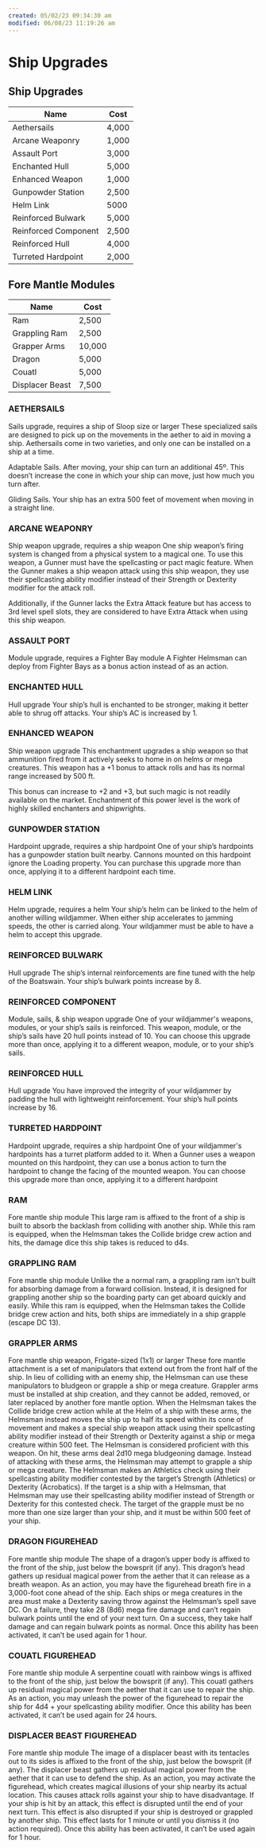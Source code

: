 ```yaml
---
created: 05/02/23 09:34:30 am
modified: 06/08/23 11:19:26 am
---
```


# Ship Upgrades

## Ship Upgrades

| Name                 | Cost  |
| -------------------- | ----- |
| Aethersails          | 4,000 |
| Arcane Weaponry      | 1,000 |
| Assault Port         | 3,000 |
| Enchanted Hull       | 5,000 |
| Enhanced Weapon     | 1,000 |
| Gunpowder Station    | 2,500 |
| Helm Link            | 5000  |
| Reinforced Bulwark   | 5,000 |
| Reinforced Component | 2,500 |
| Reinforced Hull      | 4,000 |
| Turreted Hardpoint   | 2,000 |

## Fore Mantle Modules

| Name            | Cost   |
| --------------- | ------ |
| Ram             | 2,500  |
| Grappling Ram   | 2,500  |
| Grapper Arms    | 10,000 |
| Dragon          | 5,000  |
| Couatl          | 5,000  |
| Displacer Beast | 7,500  |

### AETHERSAILS

Sails upgrade, requires a ship of Sloop size or larger
These specialized sails are designed to pick up on the
movements in the aether to aid in moving a ship.
Aethersails come in two varieties, and only one can be
installed on a ship at a time.

Adaptable Sails. After moving, your ship can turn an
additional 45º. This doesn’t increase the cone in which
your ship can move, just how much you turn after.

Gliding Sails. Your ship has an extra 500 feet of
movement when moving in a straight line.

### ARCANE WEAPONRY

Ship weapon upgrade, requires a ship weapon
One ship weapon’s firing system is changed from a
physical system to a magical one. To use this weapon, a
Gunner must have the spellcasting or pact magic
feature. When the Gunner makes a ship weapon attack
using this ship weapon, they use their spellcasting
ability modifier instead of their Strength or Dexterity
modifier for the attack roll.

Additionally, if the Gunner
lacks the Extra Attack feature but has access to 3rd level
spell slots, they are considered to have Extra Attack
when using this ship weapon.

### ASSAULT PORT

Module upgrade, requires a Fighter Bay module
A Fighter Helmsman can deploy from Fighter Bays as a
bonus action instead of as an action.

### ENCHANTED HULL

Hull upgrade
Your ship’s hull is enchanted to be stronger, making it
better able to shrug off attacks.
Your ship’s AC is increased by 1.

### ENHANCED WEAPON

Ship weapon upgrade
This enchantment upgrades a ship weapon so that
ammunition fired from it actively seeks to home in on
helms or mega creatures. This weapon has a +1 bonus
to attack rolls and has its normal range increased by
500 ft.

This bonus can increase to +2 and +3, but such magic
is not readily available on the market. Enchantment of
this power level is the work of highly skilled
enchanters and shipwrights.

### GUNPOWDER STATION

Hardpoint upgrade, requires a ship hardpoint
One of your ship’s hardpoints has a gunpowder station
built nearby. Cannons mounted on this hardpoint
ignore the Loading property. You can purchase this
upgrade more than once, applying it to a different
hardpoint each time.

### HELM LINK

Helm upgrade, requires a helm
Your ship’s helm can be linked to the helm of another
willing wildjammer. When either ship accelerates to
jamming speeds, the other is carried along.
Your wildjammer must be able to have a helm to
accept this upgrade.

### REINFORCED BULWARK

Hull upgrade
The ship’s internal reinforcements are fine tuned with
the help of the Boatswain.
Your ship’s bulwark points increase by 8.

### REINFORCED COMPONENT

Module, sails, & ship weapon upgrade
One of your wildjammer's weapons, modules, or your
ship’s sails is reinforced. This weapon, module, or the
ship’s sails have 20 hull points instead of 10. You can
choose this upgrade more than once, applying it to a
different weapon, module, or to your ship’s sails.

### REINFORCED HULL

Hull upgrade
You have improved the integrity of your wildjammer
by padding the hull with lightweight reinforcement.
Your ship’s hull points increase by 16.

### TURRETED HARDPOINT

Hardpoint upgrade, requires a ship hardpoint
One of your wildjammer's hardpoints has a turret
platform added to it. When a Gunner uses a weapon
mounted on this hardpoint, they can use a bonus
action to turn the hardpoint to change the facing of the
mounted weapon. You can choose this upgrade more
than once, applying it to a different hardpoint

### RAM

Fore mantle ship module
This large ram is affixed to the front of a ship is built to
absorb the backlash from colliding with another ship.
While this ram is equipped, when the Helmsman takes
the Collide bridge crew action and hits, the damage dice
this ship takes is reduced to d4s.

### GRAPPLING RAM

Fore mantle ship module
Unlike the a normal ram, a grappling ram isn’t built for
absorbing damage from a forward collision. Instead, it
is designed for grappling another ship so the boarding
party can get aboard quickly and easily.
While this ram is equipped, when the Helmsman
takes the Collide bridge crew action and hits, both ships
are immediately in a ship grapple (escape DC 13).

### GRAPPLER ARMS

Fore mantle ship weapon, Frigate-sized (1x1) or larger
These fore mantle attachment is a set of manipulators
that extend out from the front half of the ship. In lieu
of colliding with an enemy ship, the Helmsman can
use these manipulators to bludgeon or grapple a ship
or mega creature. Grappler arms must be installed at
ship creation, and they cannot be added, removed, or
later replaced by another fore mantle option.
When the Helmsman takes the Collide bridge crew
action while at the Helm of a ship with these arms, the
Helmsman instead moves the ship up to half its speed
within its cone of movement and makes a special ship
weapon attack using their spellcasting ability modifier
instead of their Strength or Dexterity against a ship or
mega creature within 500 feet. The Helmsman is
considered proficient with this weapon. On hit, these
arms deal 2d10 mega bludgeoning damage.
Instead of attacking with these arms, the Helmsman
may attempt to grapple a ship or mega creature. The
Helmsman makes an Athletics check using their
spellcasting ability modifier contested by the target’s
Strength (Athletics) or Dexterity (Acrobatics). If the
target is a ship with a Helmsman, that Helmsman may
use their spellcasting ability modifier instead of
Strength or Dexterity for this contested check. The
target of the grapple must be no more than one size
larger than your ship, and it must be within 500 feet of
your ship.

### DRAGON FIGUREHEAD

Fore mantle ship module
The shape of a dragon’s upper body is affixed to the
front of the ship, just below the bowsprit (if any). This
dragon’s head gathers up residual magical power from
the aether that it can release as a breath weapon.
As an action, you may have the figurehead breath
fire in a 3,000-foot cone ahead of the ship. Each ships
or mega creatures in the area must make a Dexterity
saving throw against the Helmsman’s spell save DC.
On a failure, they take 28 (8d6) mega fire damage and
can’t regain bulwark points until the end of your next
turn. On a success, they take half damage and can
regain bulwark points as normal.
Once this ability has been activated, it can’t be used
again for 1 hour.

### COUATL FIGUREHEAD

Fore mantle ship module
A serpentine couatl with rainbow wings is affixed to
the front of the ship, just below the bowsprit (if any).
This couatl gathers up residual magical power from
the aether that it can use to repair the ship.
As an action, you may unleash the power of the
figurehead to repair the ship for 4d4 + your
spellcasting ability modifier.
Once this ability has been activated, it can’t be used
again for 24 hours.

### DISPLACER BEAST FIGUREHEAD

Fore mantle ship module
The image of a displacer beast with its tentacles out to
its sides is affixed to the front of the ship, just below
the bowsprit (if any). The displacer beast gathers up
residual magical power from the aether that it can use
to defend the ship.
As an action, you may activate the figurehead, which
creates magical illusions of your ship nearby its actual
location. This causes attack rolls against your ship to
have disadvantage. If your ship is hit by an attack, this
effect is disrupted until the end of your next turn. This
effect is also disrupted if your ship is destroyed or
grappled by another ship. This effect lasts for 1 minute
or until you dismiss it (no action required).
Once this ability has been activated, it can’t be used
again for 1 hour.

